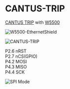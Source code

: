 # CANTUS-TRIP
[CANTUS TRIP](http://adc.co.kr/product/product3.php?cc_code=2010&cg_no=31) with [W5500](https://wizwiki.net/wiki/doku.php/products:w5500:start)

![W5500-EthernetShield](https://user-images.githubusercontent.com/44388468/117811264-4e674d80-b29b-11eb-8137-914e87a45f62.jpg)

![CANTUS-TRIP](https://user-images.githubusercontent.com/44388468/117811347-65a63b00-b29b-11eb-8313-40a06b54d3ed.jpg)

P2.6 nRST<BR>
P2.7 nCS(GPIO)<BR>
P4.2 MOSI<BR>
P4.3 MISO<BR>
P4.4 SCK<BR>

![SPI Mode](https://user-images.githubusercontent.com/44388468/117811300-56bf8880-b29b-11eb-814e-84efa29bd275.jpg)

